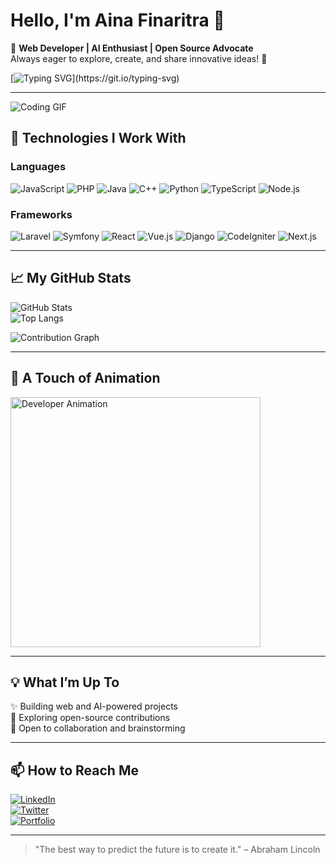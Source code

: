 # Hello, I'm Aina Finaritra 👋  

🌟 **Web Developer | AI Enthusiast | Open Source Advocate**  
Always eager to explore, create, and share innovative ideas! 🚀  

[![Typing SVG](https://readme-typing-svg.herokuapp.com?size=25&duration=3000&color=F72585&lines=Welcome+to+my+GitHub+Profile!;Passionate+about+Web+and+AI!;Open+to+Collaborations!)](https://git.io/typing-svg)

---

![Coding GIF](https://media.giphy.com/media/qgQUggAC3Pfv687qPC/giphy.gif)  

## 🔧 Technologies I Work With  

### Languages  
![JavaScript](https://img.shields.io/badge/JavaScript-ES6-yellow) 
![PHP](https://img.shields.io/badge/PHP-8.1-blueviolet) 
![Java](https://img.shields.io/badge/Java-17-orange) 
![C++](https://img.shields.io/badge/C++-14-blue) 
![Python](https://img.shields.io/badge/Python-3.9-green) 
![TypeScript](https://img.shields.io/badge/TypeScript-4.8-blue) 
![Node.js](https://img.shields.io/badge/Node.js-16.0-green)  

### Frameworks  
![Laravel](https://img.shields.io/badge/Laravel-9.x-red) 
![Symfony](https://img.shields.io/badge/Symfony-6.x-black) 
![React](https://img.shields.io/badge/React-18.0-61DAFB) 
![Vue.js](https://img.shields.io/badge/Vue.js-3.0-brightgreen) 
![Django](https://img.shields.io/badge/Django-4.0-darkgreen) 
![CodeIgniter](https://img.shields.io/badge/CodeIgniter-4.0-red) 
![Next.js](https://img.shields.io/badge/Next.js-13.0-black)  

---

## 📈 My GitHub Stats  

![GitHub Stats](https://github-readme-stats.vercel.app/api?username=finaritraRak&show_icons=true&theme=radical)  
![Top Langs](https://github-readme-stats.vercel.app/api/top-langs/?username=finaritraRak&layout=compact&theme=radical)  

![Contribution Graph](https://github-readme-activity-graph.cyclic.app/graph?username=finaritraRak&theme=dracula)

---

## 🎨 A Touch of Animation  

<img src="https://assets7.lottiefiles.com/packages/lf20_tfb3estd.json" width="400" alt="Developer Animation" />  

---

## 💡 What I’m Up To  
✨ Building web and AI-powered projects  
🔭 Exploring open-source contributions  
💬 Open to collaboration and brainstorming  

---

## 📫 How to Reach Me  
[![LinkedIn](https://img.shields.io/badge/LinkedIn-Connect-blue)](https://www.linkedin.com/in/finaritraRak/)  
[![Twitter](https://img.shields.io/badge/Twitter-Follow-1DA1F2)](https://twitter.com/finaritraRak)  
[![Portfolio](https://img.shields.io/badge/Portfolio-Visit-FF5733)](https://username.github.io/)  

---

> "The best way to predict the future is to create it." – Abraham Lincoln  
